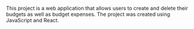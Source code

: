 This project is a web application that allows users to create and delete their budgets as well as budget expenses. The project was created using JavaScript and React.
